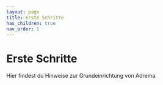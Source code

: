 ```yaml
---
layout: page
title: Erste Schritte
has_children: true
nav_order: 1
---
```


# Erste Schritte

Hier findest du Hinweise zur Grundeinrichtung von Adrema.

